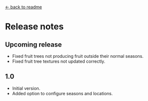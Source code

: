 [← back to readme](README.md)

# Release notes
## Upcoming release
* Fixed fruit trees not producing fruit outside their normal seasons.
* Fixed fruit tree textures not updated correctly.

## 1.0
* Initial version.
* Added option to configure seasons and locations.
